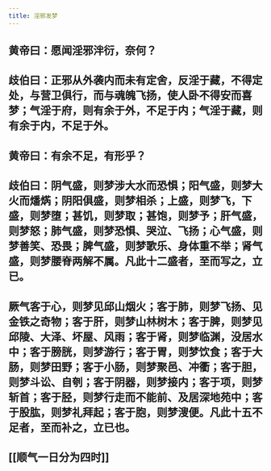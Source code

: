 ```yaml
---
title: 淫邪发梦
---
```


## 黄帝曰：愿闻淫邪泮衍，奈何？
## 歧伯曰：正邪从外袭内而未有定舍，反淫于藏，不得定处，与营卫俱行，而与魂魄飞扬，使人卧不得安而喜梦；气淫于府，则有余于外，不足于内；气淫于藏，则有余于内，不足于外。
## 黄帝曰：有余不足，有形乎？
## 歧伯曰：阴气盛，则梦涉大水而恐惧；阳气盛，则梦大火而燔焫；阴阳俱盛，则梦相杀；上盛，则梦飞，下盛，则梦堕；甚饥，则梦取；甚饱，则梦予；肝气盛，则梦怒；肺气盛，则梦恐惧、哭泣、飞扬；心气盛，则梦善笑、恐畏；脾气盛，则梦歌乐、身体重不举；肾气盛，则梦腰脊两解不属。凡此十二盛者，至而写之，立已。
## 厥气客于心，则梦见邱山烟火；客于肺，则梦飞扬、见金铁之奇物；客于肝，则梦山林树木；客于脾，则梦见邱陵、大泽、坏屋、风雨；客于肾，则梦临渊，没居水中；客于膀胱，则梦游行；客于胃，则梦饮食；客于大肠，则梦田野；客于小肠，则梦聚邑、冲衢；客于胆，则梦斗讼、自刳；客于阴器，则梦接内；客于项，则梦斩首；客于胫，则梦行走而不能前、及居深地苑中；客于股肱，则梦礼拜起；客于胞，则梦溲便。凡此十五不足者，至而补之，立已也。
## [[顺气一日分为四时]]
